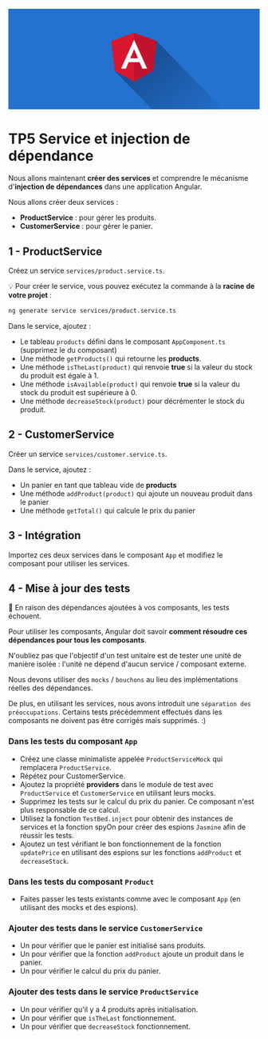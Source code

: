 ![Angular](./angular.png)

# TP5 Service et injection de dépendance

Nous allons maintenant **créer des services** et comprendre le mécanisme d'**injection de dépendances** dans une application Angular.

Nous allons créer deux services :

- **ProductService** : pour gérer les produits.
- **CustomerService** : pour gérer le panier.

## 1 - ProductService

Créez un service `services/product.service.ts`.

💡 Pour créer le service, vous pouvez exécutez la commande à la **racine de votre projet** :

```bash
ng generate service services/product.service.ts
```

Dans le service, ajoutez :

- Le tableau `products` défini dans le composant `AppComponent.ts` (supprimez le du composant)
- Une méthode `getProducts()` qui retourne les **products**.
- Une méthode `isTheLast(product)` qui renvoie **true** si la valeur du stock du produit est égale à 1.
- Une méthode `isAvailable(product)` qui renvoie **true** si la valeur du stock du produit est supérieure à 0.
- Une méthode `decreaseStock(product)` pour décrémenter le stock du produit.

## 2 - CustomerService

Créer un service `services/customer.service.ts`.

Dans le service, ajoutez :

- Un panier en tant que tableau vide de **products**
- Une méthode `addProduct(product)` qui ajoute un nouveau produit dans le panier
- Une méthode `getTotal()` qui calcule le prix du panier

## 3 - Intégration

Importez ces deux services dans le composant `App` et modifiez le composant pour utiliser les services.

## 4 - Mise à jour des tests

🚨 En raison des dépendances ajoutées à vos composants, les tests échouent.

Pour utiliser les composants, Angular doit savoir **comment résoudre ces dépendances pour tous les composants**.

N'oubliez pas que l'objectif d'un test unitaire est de tester une unité de manière isolée : l'unité ne dépend d'aucun service / composant externe.

Nous devons utiliser des `mocks` / `bouchons` au lieu des implémentations réelles des dépendances.

De plus, en utilisant les services, nous avons introduit une `séparation des préoccupations`. Certains tests précédemment effectués dans les composants ne doivent pas être corrigés mais supprimés. :)

### Dans les tests du composant `App`

- Créez une classe minimaliste appelée `ProductServiceMock` qui remplacera `ProductService`.
- Répétez pour CustomerService.
- Ajoutez la propriété **providers** dans le module de test avec `ProductService` et `CustomerService` en utilisant leurs mocks.
- Supprimez les tests sur le calcul du prix du panier. Ce composant n'est plus responsable de ce calcul.
- Utilisez la fonction `TestBed.inject` pour obtenir des instances de services et la fonction spyOn pour créer des espions `Jasmine` afin de réussir les tests.
- Ajoutez un test vérifiant le bon fonctionnement de la fonction `updatePrice` en utilisant des espions sur les fonctions `addProduct` et `decreaseStock`.

### Dans les tests du composant `Product`

- Faites passer les tests existants comme avec le composant `App` (en utilisant des mocks et des espions).

### Ajouter des tests dans le service `CustomerService`

- Un pour vérifier que le panier est initialisé sans produits.
- Un pour vérifier que la fonction `addProduct` ajoute un produit dans le panier.
- Un pour vérifier le calcul du prix du panier.

### Ajouter des tests dans le service `ProductService`

- Un pour vérifier qu'il y a 4 produits après initialisation.
- Un pour vérifier que `isTheLast` fonctionnement.
- Un pour vérifier que `decreaseStock` fonctionnement.
